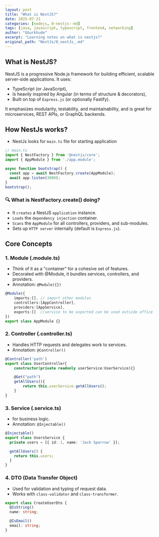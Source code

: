 ```yaml
---
layout: post
title: "What is NestJS?"
date: 2025-07-21
categories: [nodejs, 0-nestjs--md]
tags: [java, javascript, typescript, frontend, networking]
author: "GGurkhude"
excerpt: "Learning notes on what is nestjs?"
original_path: "NestJs/0_nestJs_.md"
---
```


## What is NestJS?
NestJS is a progressive Node.js framework for building efficient, scalable server-side applications. It uses:

- TypeScript (or JavaScript),
- Is heavily inspired by Angular (in terms of structure & decorators),
- Built on top of `Express.js` (or optionally Fastify).

It emphasizes modularity, testability, and maintainability, and is great for microservices, REST APIs, or GraphQL backends.
## How NestJs works?

- NestJs looks for `main.ts` file for starting application
```ts
// main.ts 
import { NestFactory } from '@nestjs/core';
import { AppModule } from './app.module';

async function bootstrap() {
  const app = await NestFactory.create(AppModule);
  await app.listen(3000);
}
bootstrap();
```
### 🔍 What is NestFactory.create() doing?
- It `creates` a NestJS `application` instance.
- `Loads` the `dependency injection` container.
- `Scans` the `AppModule` for all controllers, providers, and sub-modules.
- Sets up `HTTP server` internally (default is `Express.js`).
## Core Concepts
### 1. Module (.module.ts)
- Think of it as a "container" for a cohesive set of features.
- Decorated with @Module, it bundles services, controllers, and providers.
- Annotation: `@Module({})`
```ts
@Module({
    imports:[], // import other modules
    controllers:[AppController],
    providers:[AppService],
    exports:[]  //service to be exported can be used outside office
})
export class AppModule {}
```
### 2. Controller (.controller.ts)
- Handles HTTP requests and delegates work to services.
- Annotation: `@Controller()`
```ts
@Controller('path')
export class UserController{
    constructor(private readonly userService:UserService){}

    @Get("path")
    getAllUsers(){
        return this.userService.getAllUsers();
    }
}
```
### 3. Service (.service.ts)
- for business logic.
- Annotation: `@Injectable()`
```ts
@Injectable()
export class UsersService {
  private users = [{ id: 1, name: 'Jack Sparrow' }];

  getAllUsers() {
    return this.users;
  }
}
```
### 4. DTO (Data Transfer Object)
- Used for validation and typing of request data.
- Works with `class-validator` and `class-transformer`.
```ts
export class CreateUserDto {
  @IsString()
  name: string;

  @IsEmail()
  email: string;
}
```